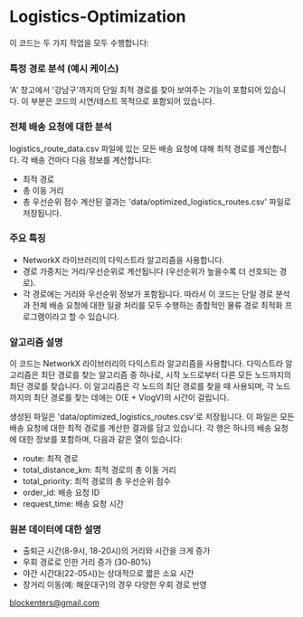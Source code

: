 # Logistics-Optimization

이 코드는 두 가지 작업을 모두 수행합니다:
### 특정 경로 분석 (예시 케이스)
'A' 창고에서 '강남구'까지의 단일 최적 경로를 찾아 보여주는 기능이 포함되어 있습니다. 이 부분은 코드의 시연/테스트 목적으로 포함되어 있습니다.

### 전체 배송 요청에 대한 분석
logistics_route_data.csv 파일에 있는 모든 배송 요청에 대해 최적 경로를 계산합니다. 각 배송 건마다 다음 정보를 계산합니다:
* 최적 경로
* 총 이동 거리
* 총 우선순위 점수
계산된 결과는 'data/optimized_logistics_routes.csv' 파일로 저장됩니다.

### 주요 특징
* NetworkX 라이브러리의 다익스트라 알고리즘을 사용합니다.
* 경로 가중치는 거리/우선순위로 계산됩니다 (우선순위가 높을수록 더 선호되는 경로).
* 각 경로에는 거리와 우선순위 정보가 포함됩니다.
따라서 이 코드는 단일 경로 분석과 전체 배송 요청에 대한 일괄 처리를 모두 수행하는 종합적인 물류 경로 최적화 프로그램이라고 할 수 있습니다.


### 알고리즘 설명
이 코드는 NetworkX 라이브러리의 다익스트라 알고리즘을 사용합니다. 다익스트라 알고리즘은 최단 경로를 찾는 알고리즘 중 하나로, 시작 노드로부터 다른 모든 노드까지의 최단 경로를 찾습니다. 이 알고리즘은 각 노드의 최단 경로를 찾을 때 사용되며, 각 노드까지의 최단 경로를 찾는 데에는 O(E + VlogV)의 시간이 걸립니다.

생성된 파일은 'data/optimized_logistics_routes.csv'로 저장됩니다. 이 파일은 모든 배송 요청에 대한 최적 경로를 계산한 결과를 담고 있습니다. 각 행은 하나의 배송 요청에 대한 정보를 포함하며, 다음과 같은 열이 있습니다:
* route: 최적 경로
* total_distance_km: 최적 경로의 총 이동 거리
* total_priority: 최적 경로의 총 우선순위 점수
* order_id: 배송 요청 ID
* request_time: 배송 요청 시간

### 원본 데이터에 대한 설명 

* 출퇴근 시간(8-9시, 18-20시)의 거리와 시간을 크게 증가
* 우회 경로로 인한 거리 증가 (30-80%)
* 야간 시간대(22-05시)는 상대적으로 짧은 소요 시간
* 장거리 이동(예: 해운대구)의 경우 다양한 우회 경로 반영


blockenters@gmail.com


